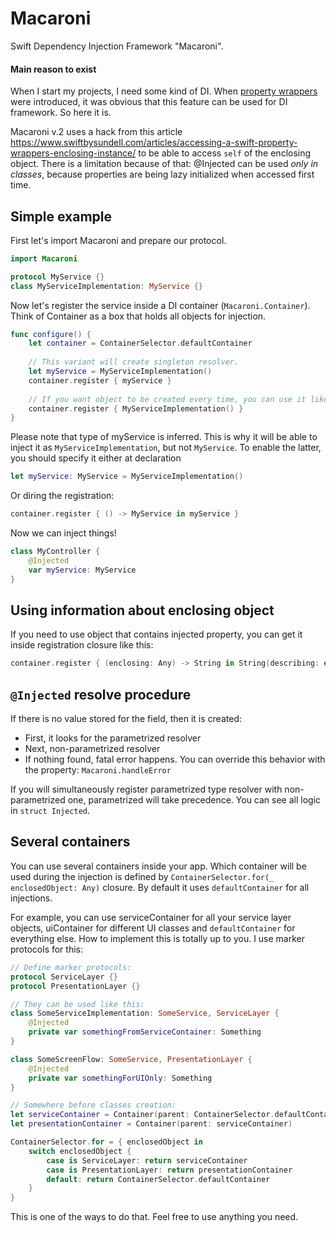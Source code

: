 # Macaroni
Swift Dependency Injection Framework "Macaroni".

#### Main reason to exist

When I start my projects, I need some kind of DI. When [property wrappers](https://github.com/apple/swift-evolution/blob/master/proposals/0258-property-wrappers.md) were introduced, it was obvious that this feature can be used for DI framework. So here it is.

Macaroni v.2 uses a hack from this article https://www.swiftbysundell.com/articles/accessing-a-swift-property-wrappers-enclosing-instance/ to be able to access `self` of the enclosing object. There is a limitation because of that: @Injected can be used _only in classes_, because properties are being lazy initialized when accessed first time.

## Simple example

First let's import Macaroni and prepare our protocol.

```swift
import Macaroni

protocol MyService {}
class MyServiceImplementation: MyService {}
```

Now let's register the service inside a DI container (`Macaroni.Container`). Think of Container as a box that holds all objects for injection.

```swift
func configure() {
    let container = ContainerSelector.defaultContainer
    
    // This variant will create singleton resolver.
    let myService = MyServiceImplementation()
    container.register { myService }
    
    // If you want object to be created every time, you can use it like this:
    container.register { MyServiceImplementation() }
}
```

Please note that type of myService is inferred. This is why it will be able to inject it as `MyServiceImplementation`, but not `MyService`. To enable the latter, you should specify it either at declaration

```swift
let myService: MyService = MyServiceImplementation()
```

Or diring the registration:

```swift
container.register { () -> MyService in myService }
```

Now we can inject things!

```swift
class MyController {
    @Injected
    var myService: MyService
}
``` 

## Using information about enclosing object

If you need to use object that contains injected property, you can get it inside registration closure like this:

```swift
container.register { (enclosing: Any) -> String in String(describing: enclosing) }
```

## `@Injected` resolve procedure
                                             
If there is no value stored for the field, then it is created:
 - First, it looks for the parametrized resolver
 - Next, non-parametrized resolver
 - If nothing found, fatal error happens. You can override this behavior with the property: `Macaroni.handleError`
   
If you will simultaneously register parametrized type resolver with non-parametrized one, parametrized will take precedence. You can see all logic in `struct Injected`.

## Several containers

You can use several containers inside your app. Which container will be used during the injection is defined by `ContainerSelector.for(_ enclosedObject: Any)` closure. By default it uses `defaultContainer` for all injections.

For example, you can use serviceContainer for all your service layer objects, uiContainer for different UI classes and `defaultContainer` for everything else. How to implement this is totally up to you. I use marker protocols for this:

```swift
// Define marker protocols:
protocol ServiceLayer {}
protocol PresentationLayer {}

// They can be used like this:
class SomeServiceImplementation: SomeService, ServiceLayer {
    @Injected
    private var somethingFromServiceContainer: Something
}

class SomeScreenFlow: SomeService, PresentationLayer {
    @Injected
    private var somethingForUIOnly: Something
}

// Somewhere before classes creation:
let serviceContainer = Container(parent: ContainerSelector.defaultContainer)
let presentationContainer = Container(parent: serviceContainer)

ContainerSelector.for = { enclosedObject in
    switch enclosedObject {
        case is ServiceLayer: return serviceContainer
        case is PresentationLayer: return presentationContainer
        default: return ContainerSelector.defaultContainer
    }
}
```

This is one of the ways to do that. Feel free to use anything you need.

